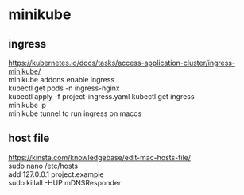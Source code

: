 # minikube

## ingress  
https://kubernetes.io/docs/tasks/access-application-cluster/ingress-minikube/  
minikube addons enable ingress  
kubectl get pods -n ingress-nginx  
kubectl apply -f project-ingress.yaml
kubectl get ingress  
minikube ip  
minikube tunnel to run ingress on macos

## host file  
https://kinsta.com/knowledgebase/edit-mac-hosts-file/  
sudo nano /etc/hosts  
add 127.0.0.1 project.example  
sudo killall -HUP mDNSResponder  